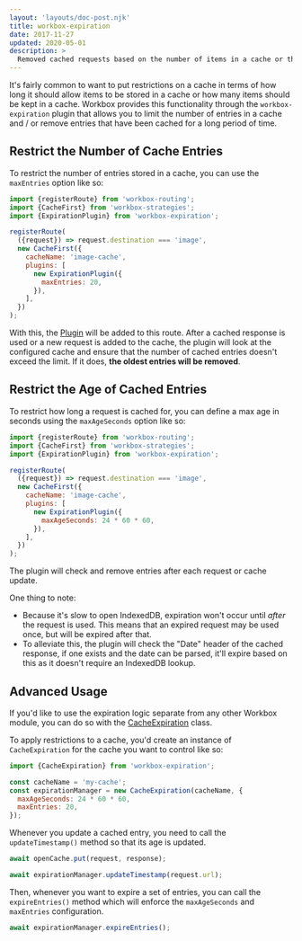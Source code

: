 ```yaml
---
layout: 'layouts/doc-post.njk'
title: workbox-expiration
date: 2017-11-27
updated: 2020-05-01
description: >
  Removed cached requests based on the number of items in a cache or the age of the cached request.
---
```


It's fairly common to want to put restrictions on a cache in terms of how long
it should allow items to be stored in a cache or how many items should be kept
in a cache. Workbox provides this functionality through the
`workbox-expiration` plugin that allows you to limit the number of
entries in a cache and / or remove entries that have been cached for a long
period of time.

## Restrict the Number of Cache Entries

To restrict the number of entries stored in a cache, you can use the
`maxEntries` option like so:

```js
import {registerRoute} from 'workbox-routing';
import {CacheFirst} from 'workbox-strategies';
import {ExpirationPlugin} from 'workbox-expiration';

registerRoute(
  ({request}) => request.destination === 'image',
  new CacheFirst({
    cacheName: 'image-cache',
    plugins: [
      new ExpirationPlugin({
        maxEntries: 20,
      }),
    ],
  })
);
```

With this, the
[Plugin](/web/tools/workbox/reference-docs/latest/module-workbox-expiration.ExpirationPlugin)
will be added to this route. After a cached response is used or a new request
is added to the cache, the plugin will look at the configured cache and ensure
that the number of cached entries doesn't exceed the limit. If it does,
**the oldest entries will be removed**.

## Restrict the Age of Cached Entries

To restrict how long a request is cached for, you can define a max age in
seconds using the `maxAgeSeconds` option like so:

```js
import {registerRoute} from 'workbox-routing';
import {CacheFirst} from 'workbox-strategies';
import {ExpirationPlugin} from 'workbox-expiration';

registerRoute(
  ({request}) => request.destination === 'image',
  new CacheFirst({
    cacheName: 'image-cache',
    plugins: [
      new ExpirationPlugin({
        maxAgeSeconds: 24 * 60 * 60,
      }),
    ],
  })
);
```

The plugin will check and remove entries after each request or cache update.

One thing to note:

- Because it's slow to open IndexedDB, expiration won't occur until
  _after_ the request is used. This means that an expired request may be
  used once, but will be expired after that.
- To alleviate this, the plugin will check the "Date" header of the cached
  response, if one exists and the date can be parsed, it'll expire based on this
  as it doesn't require an IndexedDB lookup.

## Advanced Usage

If you'd like to use the expiration logic separate from any other Workbox
module, you can do so with the
[CacheExpiration](/web/tools/workbox/reference-docs/latest/module-workbox-expiration.CacheExpiration)
class.

To apply restrictions to a cache, you'd create an instance of `CacheExpiration`
for the cache you want to control like so:

```js
import {CacheExpiration} from 'workbox-expiration';

const cacheName = 'my-cache';
const expirationManager = new CacheExpiration(cacheName, {
  maxAgeSeconds: 24 * 60 * 60,
  maxEntries: 20,
});
```

Whenever you update a cached entry, you need to call the `updateTimestamp()`
method so that its age is updated.

```js
await openCache.put(request, response);

await expirationManager.updateTimestamp(request.url);
```

Then, whenever you want to expire a set of entries, you can call the
`expireEntries()` method which will enforce the `maxAgeSeconds` and
`maxEntries` configuration.

```js
await expirationManager.expireEntries();
```
